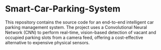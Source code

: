 # Smart-Car-Parking-System
This repository contains the source code for an end-to-end intelligent car parking management system. The project uses a Convolutional Neural Network (CNN) to perform real-time, vision-based detection of vacant and occupied parking slots from a camera feed, offering a cost-effective alternative to expensive physical sensors.
